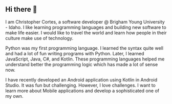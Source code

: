 ## Hi there 👋

I am Christopher Cortes, a software developer @ Brigham Young University - Idaho. I like learning programming languages and building new software to make life easier. I would like to travel the world and learn how people in their culture make use of technology.

Python was my first programming language. I learned the syntax quite well and had a lot of fun writing programs with Python. Later, I learned JavaScript, Java, C#, and Kotlin. These programming languages helped me understand better the programming logic which has made a lot of sense now.

I have recently developed an Android application using Kotlin in Android Studio. It was fun but challenging. However, I love challenges. I want to learn more about Mobile applications and develop a sophisticated one of my own.
<!--
**christophercortes/christophercortes** is a ✨ _special_ ✨ repository because its `README.md` (this file) appears on your GitHub profile.

Here are some ideas to get you started:

- 🔭 I’m currently working on ...
- 🌱 I’m currently learning ...
- 👯 I’m looking to collaborate on ...
- 🤔 I’m looking for help with ...
- 💬 Ask me about ...
- 📫 How to reach me: ...
- 😄 Pronouns: ...
- ⚡ Fun fact: ...
-->
